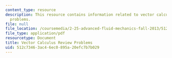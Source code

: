 ```yaml
---
content_type: resource
description: This resource contains information related to vector calculus review
  problems.
file: null
file_location: /coursemedia/2-25-advanced-fluid-mechanics-fall-2013/512c73463ac46ec0895a20efc7b7b029_MIT2_25F13_vec_cal_re_pro.pdf
file_type: application/pdf
resourcetype: Document
title: Vector Calculus Review Problems
uid: 512c7346-3ac4-6ec0-895a-20efc7b7b029
---
```

